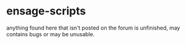 ensage-scripts
==============
anything found here that isn't posted on the forum is unfinished, may contains bugs or may be unusable. 
